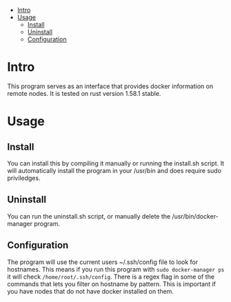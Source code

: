 - [Intro](#intro)
- [Usage](#usage)
  - [Install](#install)
  - [Uninstall](#uninstall)
  - [Configuration](#configuration)


# Intro
This program serves as an interface that provides docker information on remote nodes.
It is tested on rust version 1.58.1 stable.


# Usage
## Install
You can install this by compiling it manually or running the install.sh script.
It will automatically install the program in your /usr/bin and does require sudo
priviledges. 

## Uninstall
You can run the uninstall.sh script, or manually delete the /usr/bin/docker-manager
program.

## Configuration
The program will use the current users ~/.ssh/config file to look for hostnames.
This means if you run this program with `sudo docker-manager ps` it will check 
`/home/root/.ssh/config`. There is a regex flag in some of the commands that lets
you filter on hostname by pattern. This is important if you have nodes that do not
have docker installed on them.
